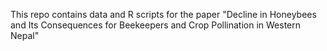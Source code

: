 This repo contains data and R scripts for the paper "Decline in Honeybees and Its Consequences for Beekeepers and Crop Pollination in Western Nepal"
